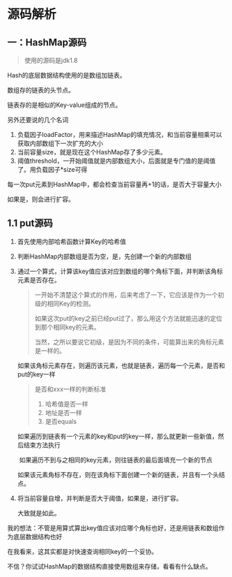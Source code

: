 # 源码解析



## 一：HashMap源码

> 使用的源码是jdk1.8

Hash的底层数据结构使用的是数组加链表。

数组存的链表的头节点。

链表存的是相似的Key-value组成的节点。

另外还要说的几个名词

1. 负载因子loadFactor，用来描述HashMap的填充情况，和当前容量相乘可以获取内部数组下一次扩充的大小
2. 当前容量size，就是现在这个HashMap存了多少元素。
3. 阈值threshold，一开始阈值就是内部数组大小，后面就是专门值的是阈值了。用负载因子*size可得

每一次put元素到HashMap中，都会检查当前容量再+1的话，是否大于容量大小

如果是，则会进行扩容。

## 1.1 put源码

1. 首先使用内部哈希函数计算Key的哈希值

2. 判断HashMap内部数组是否为空，是，先创建一个新的内部数组

3. 通过一个算式，计算该key值应该对应到数组的哪个角标下面，并判断该角标元素是否存在。

   > 一开始不清楚这个算式的作用，后来考虑了一下，它应该是作为一个初级的相同Key的检测。
   >
   > 如果这次put的key之前已经put过了，那么用这个方法就能迅速的定位到那个相同key的元素。
   >
   > 当然，之所以要说它初级，是因为不同的条件，可能算出来的角标元素是一样的。

   如果该角标元素存在，则遍历该元素，也就是链表，遍历每一个元素，是否和put的key一样

   > 是否和xxx一样的判断标准
   >
   > 1. 哈希值是否一样
   > 2. 地址是否一样
   > 3. 是否equals

   ​	如果遍历到链表有一个元素的key和put的key一样，那么就更新一些新值，然后结束方法执行

   ​	如果遍历不到与之相同的key元素，则往链表的最后面填充一个新的节点

   如果该元素角标不存在，则在该角标下面创建一个新的链表，并且有一个头结点。

4. 将当前容量自增，并判断是否大于阈值，如果是，进行扩容。

   大致就是如此。

我的想法：不管是用算式算出key值应该对应哪个角标也好，还是用链表和数组作为底层数据结构也好

在我看来，这其实都是对快速查询相同key的一个妥协。

不信？你试试HashMap的数据结构直接使用数组来存储，看看有什么缺点。

